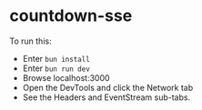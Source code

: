 # countdown-sse

To run this:

- Enter `bun install`
- Enter `bun run dev`
- Browse localhost:3000
- Open the DevTools and click the Network tab
- See the Headers and EventStream sub-tabs.
